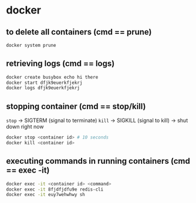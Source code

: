 # docker

## to delete all containers (cmd == prune)

```bash
docker system prune
```

## retrieving logs (cmd == logs)

```bash
docker create busybox echo hi there
docker start dfjk9euerkfjekrj
docker logs dfjk9euerkfjekrj
```

## stopping container (cmd == stop/kill)

`stop` -> SIGTERM (signal to terminate)
`kill` -> SIGKILL (signal to kill) -> shut down right now

```bash
docker stop <container id> # 10 seconds
docker kill <container id>
```

## executing commands in running containers (cmd == exec -it)

```bash
docker exec -it <container id> <command>
docker exec -it 8fjdfjdfu9e redis-cli
docker exec -it euy7wehwhwy sh
```

